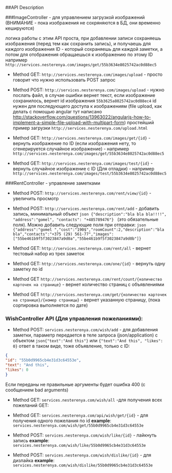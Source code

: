 ##API Description

###ImageController - для управлением загрузкой изображений (ВНИМАНИЕ - пока изображения не сохряняются в БД, они временно кешируются)

логика работы с этим API проста, при добавлении записи сохраняешь изображения (перед тем как сохранить запись), и получаешь для каждого изображения ID - который сохраняешь для каждой заметки, а потом для отображения обращаешься к изображению по этому ID например ```http://services.nesterenya.com/images/get/55b3634e8025742ac0d88ec5```

* Method GET: ```http://services.nesterenya.com/images/upload``` - просто говорит что нужно использовать POST запрос

* Method POST: ```http://services.nesterenya.com/images/upload``` - нужно послать файл, в случае ошибки вернет текст, если изображение сохранилось, вернет id изображения ```55b3625a8025742ac0d88ec4``` id нужен для последующего доступа к изображениям   (file upload, как делать с помощью angular тут написано http://stackoverflow.com/questions/13963022/angularjs-how-to-implement-a-simple-file-upload-with-multipart-form) простейший пример загрузки ```http://services.nesterenya.com/upload.html```

* Method GET: ```http://services.nesterenya.com/images/get/{id}``` - вернуть изображение по ID (если изображения нету, то сгенерируется случайное изображение)  - например ```http://services.nesterenya.com/images/get/55b3634e8025742ac0d88ec5``` 

* Method GET: ```http://services.nesterenya.com/images/test/{id}``` - вернуть случайное изображение с ID (Для отладки)  - например ```http://services.nesterenya.com/images/test/55b3634e8025742ac0d88ec5``` 

###RentController - управление заметками

* Method POST: ``` http://services.nesterenya.com/rent/view/{id} ``` - увеличить просмотр

* Method POST: ``` http://services.nesterenya.com/rent/add ``` - добавить запись, минимальный объект ```json {"description":"bla bla bla!!!!", "address":"gomel", "contacts": "+485789476"} ``` (это обязательные поля). Можно добавить следующие поля при отправки: ```json {"address":"gomel ","cost":"190$","roomCount":2,"description":"bla bla","contacts":"+375 (29) 561-77","images": ["55be461b9f5f3023847a9d0a","55be461b9f5f3023847a9d0b"]} ```

* Method GET: ```http://services.nesterenya.com/rent/all``` - вернет тестовый набор из трех заметок

* Method GET: ```http://services.nesterenya.com/one/{id}``` - вернуть одну заметку по id

* Method GET ```http://services.nesterenya.com/rent/count/{количество карточек на странице}``` - вернет количество страниц с объявлениями

* Method GET ```http://services.nesterenya.com/get/{количество карточек на странице}/{номер страницы}``` - вернет указанную страницу, (пока сортировка выполняется по дате)


### WishController API (Для управления пожеланиями):

* Method POST: ```services.nesterenya.com/wish/add``` - для добавления заметки, параметр передается в теле запроса (json/application) с объектом ```json{"text":"And this"}``` или ```{"text":"And this", "likes": 0}``` ответ в таком виде, тоже объявление, только с ID:
```json
{
"id": "55b0d9965cb4e31d3c64553e",
"text": "And this",
"likes": 0
}
```
Если переданы не правильные аргументы будет ошибка 400 (с сообщением bad arguments)

* Method GET: ```services.nesterenya.com/wish/all``` -для получения всех пожеланий GET:
* Method GET: ```services.nesterenya.com/api/wish/get/{id}``` -
для получения одного пожелания по id **example**: ```services.nesterenya.com/wish/get/55b0d9965cb4e31d3c64553e```

* Method POST: ```services.nesterenya.com/wish/like/{id}``` - лайкнуть запись **example**: ```services.nesterenya.com/wish/like/55b0d9965cb4e31d3c64553e```

* Method POST: ```services.nesterenya.com/wish/dislike/{id}``` -
для дизлайка **example**: ```services.nesterenya.com/wish/dislike/55b0d9965cb4e31d3c64553e```


